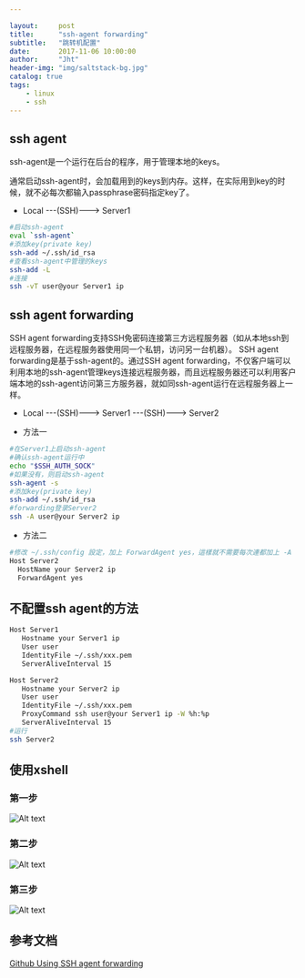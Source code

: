 ```yaml
---

layout:     post
title:      "ssh-agent forwarding"
subtitle:   "跳转机配置"
date:       2017-11-06 10:00:00
author:     "Jht"
header-img: "img/saltstack-bg.jpg"
catalog: true
tags:
    - linux
    - ssh
---
```


## ssh agent


ssh-agent是一个运行在后台的程序，用于管理本地的keys。

通常启动ssh-agent时，会加载用到的keys到内存。这样，在实际用到key的时候，就不必每次都输入passphrase密码指定key了。

- Local ---(SSH)---> Server1

```bash
#启动ssh-agent
eval `ssh-agent`
#添加key(private key)
ssh-add ~/.ssh/id_rsa
#查看ssh-agent中管理的keys
ssh-add -L
#连接
ssh -vT user@your Server1 ip
```

## ssh agent forwarding

SSH agent forwarding支持SSH免密码连接第三方远程服务器（如从本地ssh到远程服务器，在远程服务器使用同一个私钥，访问另一台机器）。
SSH agent forwarding是基于ssh-agent的。通过SSH agent forwarding，不仅客户端可以利用本地的ssh-agent管理keys连接远程服务器，而且远程服务器还可以利用客户端本地的ssh-agent访问第三方服务器，就如同ssh-agent运行在远程服务器上一样。

- Local ---(SSH)---> Server1 ---(SSH)---> Server2 

- 方法一

```bash
#在Server1上启动ssh-agent
#确认ssh-agent运行中
echo "$SSH_AUTH_SOCK"
#如果没有，则启动ssh-agent
ssh-agent -s
#添加key(private key)
ssh-add ~/.ssh/id_rsa
#forwarding登录Server2
ssh -A user@your Server2 ip
```

- 方法二

```bash
#修改 ~/.ssh/config 設定，加上 ForwardAgent yes，這樣就不需要每次連都加上 -A 參數。例如
Host Server2
  HostName your Server2 ip
  ForwardAgent yes
```

## 不配置ssh agent的方法

 ```bash
Host Server1
    Hostname your Server1 ip
    User user
    IdentityFile ~/.ssh/xxx.pem
    ServerAliveInterval 15

Host Server2
    Hostname your Server2 ip
    User user
    IdentityFile ~/.ssh/xxx.pem
    ProxyCommand ssh user@your Server1 ip -W %h:%p
    ServerAliveInterval 15
#运行
ssh Server2
```

## 使用xshell

### 第一步

![Alt text](http://jianghaitao1221.github.io/img/in-post/ssh-agent/ssh-agent-1.png)

### 第二步

![Alt text](http://jianghaitao1221.github.io/img/in-post/ssh-agent/ssh-agent-2.png)

### 第三步

![Alt text](http://jianghaitao1221.github.io/img/in-post/ssh-agent/ssh-agent-3.png)

## 参考文档

[Github Using SSH agent forwarding](https://developer.github.com/v3/guides/using-ssh-agent-forwarding/)






